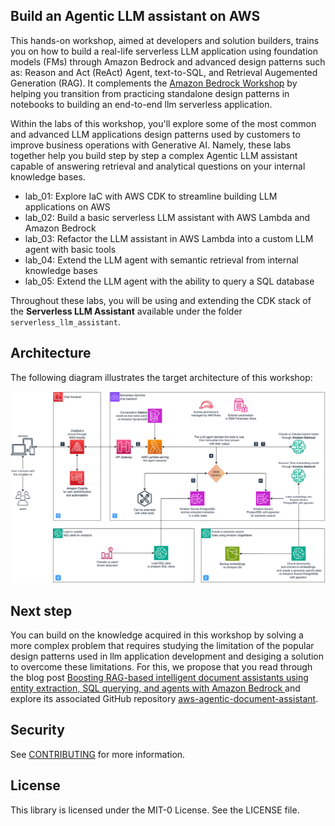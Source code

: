 ## Build an Agentic LLM assistant on AWS

This hands-on workshop, aimed at developers and solution builders, trains you on how to build a real-life serverless LLM application using foundation models (FMs) through Amazon Bedrock and advanced design patterns such as: Reason and Act (ReAct) Agent, text-to-SQL, and Retrieval Augemented Generation (RAG).
It complements the [Amazon Bedrock Workshop](https://github.com/aws-samples/amazon-bedrock-workshop) by helping you transition from practicing standalone design patterns in notebooks to building an end-to-end llm serverless application.

Within the labs of this workshop, you'll explore some of the most common and advanced LLM applications design patterns used by customers to improve business operations with Generative AI.
Namely, these labs together help you build step by step a complex Agentic LLM assistant capable of answering retrieval and analytical questions on your internal knowledge bases.

* lab_01: Explore IaC with AWS CDK to streamline building LLM applications on AWS
* lab_02: Build a basic serverless LLM assistant with AWS Lambda and Amazon Bedrock
* lab_03: Refactor the LLM assistant in AWS Lambda into a custom LLM agent with basic tools
* lab_04: Extend the LLM agent with semantic retrieval from internal knowledge bases
* lab_05: Extend the LLM agent with the ability to query a SQL database

<!--* lab_6: Front end application-->

Throughout these labs, you will be using and extending the CDK stack of the **Serverless LLM Assistant** available under the folder `serverless_llm_assistant`.

## Architecture

The following diagram illustrates the target architecture of this workshop:

![Agentic Assistant workshop Architecture](/assets/agentic-assistant-workshop-architecture.png)

## Next step

You can build on the knowledge acquired in this workshop by solving a more complex problem that requires studying the limitation of the popular design patterns used in llm application development and desiging a solution to overcome these limitations.
For this, we propose that you read through the blog post [Boosting RAG-based intelligent document assistants using entity extraction, SQL querying, and agents with Amazon Bedrock
](https://aws.amazon.com/blogs/machine-learning/boosting-rag-based-intelligent-document-assistants-using-entity-extraction-sql-querying-and-agents-with-amazon-bedrock/) and explore its associated GitHub repository [aws-agentic-document-assistant](https://github.com/aws-samples/aws-agentic-document-assistant/).

## Security

See [CONTRIBUTING](CONTRIBUTING.md#security-issue-notifications) for more information.

## License

This library is licensed under the MIT-0 License. See the LICENSE file.
